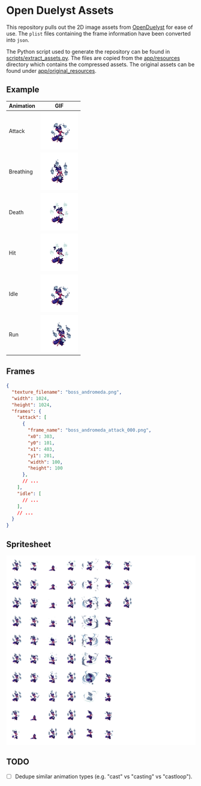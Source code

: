 # Open Duelyst Assets

This repository pulls out the 2D image assets from [OpenDuelyst][1] for ease of
use. The `plist` files containing the frame information have been converted into
`json`.

The Python script used to generate the repository can be found in
[scripts/extract_assets.py][2]. The files are copied from the [app/resources][3]
directory which contains the compressed assets. The original assets can be found
under [app/original_resources][4].

## Example

| Animation | GIF                                      |
|-----------|------------------------------------------|
| Attack    | ![Attack GIF](examples/attack.gif)       |
| Breathing | ![Breathing GIF](examples/breathing.gif) |
| Death     | ![Death GIF](examples/death.gif)         |
| Hit       | ![Hit GIF](examples/hit.gif)             |
| Idle      | ![Idle GIF](examples/idle.gif)           |
| Run       | ![Run GIF](examples/run.gif)             |

## Frames

```json
{
  "texture_filename": "boss_andromeda.png",
  "width": 1024,
  "height": 1024,
  "frames": {
    "attack": [
      {
        "frame_name": "boss_andromeda_attack_000.png",
        "x0": 303,
        "y0": 101,
        "x1": 403,
        "y1": 201,
        "width": 100,
        "height": 100
      },
      // ...
    ],
    "idle": [
      // ...
    ],
    // ...
  }
}
```

## Spritesheet

![Sample spritesheet](assets/units/boss_andromeda.png)

## TODO

- [ ] Dedupe similar animation types (e.g. "cast" vs "casting" vs "castloop").

[1]: https://github.com/open-duelyst/duelyst
[2]: scripts/extract_assets.py
[3]: https://github.com/open-duelyst/duelyst/tree/c3e506565048b8a724b699f8816b84ba8433f711/app/resources
[4]: https://github.com/open-duelyst/duelyst/tree/c3e506565048b8a724b699f8816b84ba8433f711/app/original_resources
